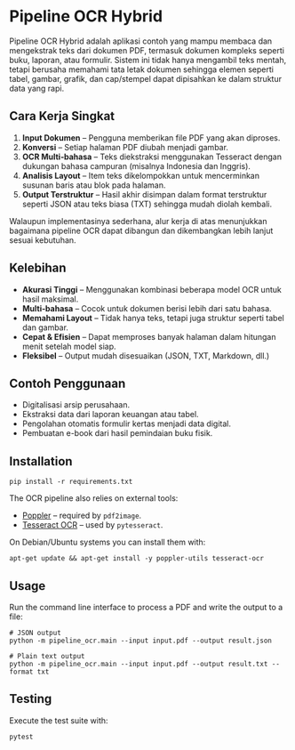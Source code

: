 # Pipeline OCR Hybrid

Pipeline OCR Hybrid adalah aplikasi contoh yang mampu membaca dan
mengekstrak teks dari dokumen PDF, termasuk dokumen kompleks seperti buku,
laporan, atau formulir. Sistem ini tidak hanya mengambil teks mentah, tetapi
berusaha memahami tata letak dokumen sehingga elemen seperti tabel, gambar,
grafik, dan cap/stempel dapat dipisahkan ke dalam struktur data yang rapi.

## Cara Kerja Singkat

1. **Input Dokumen** – Pengguna memberikan file PDF yang akan diproses.
2. **Konversi** – Setiap halaman PDF diubah menjadi gambar.
3. **OCR Multi‑bahasa** – Teks diekstraksi menggunakan Tesseract dengan dukungan
   bahasa campuran (misalnya Indonesia dan Inggris).
4. **Analisis Layout** – Item teks dikelompokkan untuk mencerminkan susunan
   baris atau blok pada halaman.
5. **Output Terstruktur** – Hasil akhir disimpan dalam format terstruktur
   seperti JSON atau teks biasa (TXT) sehingga mudah diolah kembali.

Walaupun implementasinya sederhana, alur kerja di atas menunjukkan bagaimana
pipeline OCR dapat dibangun dan dikembangkan lebih lanjut sesuai kebutuhan.

## Kelebihan

- **Akurasi Tinggi** – Menggunakan kombinasi beberapa model OCR untuk hasil
  maksimal.
- **Multi‑bahasa** – Cocok untuk dokumen berisi lebih dari satu bahasa.
- **Memahami Layout** – Tidak hanya teks, tetapi juga struktur seperti tabel
  dan gambar.
- **Cepat & Efisien** – Dapat memproses banyak halaman dalam hitungan menit
  setelah model siap.
- **Fleksibel** – Output mudah disesuaikan (JSON, TXT, Markdown, dll.)

## Contoh Penggunaan

- Digitalisasi arsip perusahaan.
- Ekstraksi data dari laporan keuangan atau tabel.
- Pengolahan otomatis formulir kertas menjadi data digital.
- Pembuatan e-book dari hasil pemindaian buku fisik.

## Installation

```
pip install -r requirements.txt
```

The OCR pipeline also relies on external tools:

- [Poppler](https://poppler.freedesktop.org/) – required by `pdf2image`.
- [Tesseract OCR](https://github.com/tesseract-ocr/tesseract) – used by `pytesseract`.

On Debian/Ubuntu systems you can install them with:

```
apt-get update && apt-get install -y poppler-utils tesseract-ocr
```

## Usage

Run the command line interface to process a PDF and write the output to a file:

```
# JSON output
python -m pipeline_ocr.main --input input.pdf --output result.json

# Plain text output
python -m pipeline_ocr.main --input input.pdf --output result.txt --format txt
```

## Testing

Execute the test suite with:

```
pytest
```
